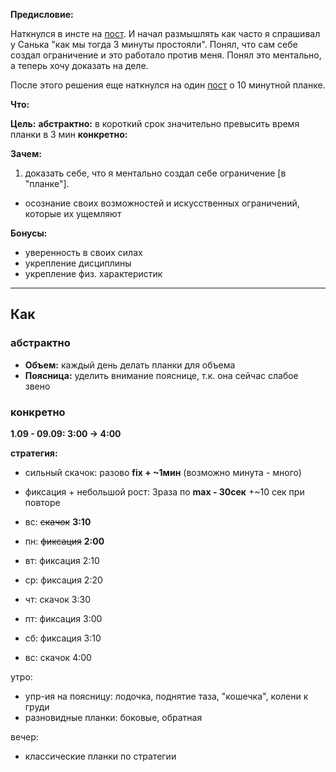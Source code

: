 **Предисловие:**

Наткнулся в инсте на [пост](https://www.instagram.com/p/BYSW4EOFRgm/?taken-by=financeoleg). И начал размышлять как часто я спрашивал у Санька "как мы тогда 3 минуты простояли". Понял, что сам себе создал ограничение и это работало против меня. Понял это ментально, а теперь хочу доказать на деле.

После этого решения еще наткнулся на один [пост](https://vk.com/chaparyanchik?w=wall2728899_7110%2Fall) о 10 минутной планке. 

**Что:**

**Цель:** 
**абстрактно:** в короткий срок значительно превысить время планки в 3 мин
**конкретно:** 

**Зачем:** 

1. доказать себе, что я ментально создал себе ограничение [в "планке"].
 - осознание своих возможностей и искусственных ограничений, которые их ущемляют
 
**Бонусы:**

- уверенность в своих силах
- укрепление дисциплины
- укрепление физ. характеристик

---

## Как

### абстрактно

- **Объем:** каждый день делать планки для объема
- **Поясница:** уделить внимание пояснице, т.к. она сейчас слабое звено

### конкретно

**1.09 - 09.09: 3:00 -> 4:00**

**стратегия:** 

 - сильный скачок: разово **fix + ~1мин** (возможно минута - много)
 - фиксация + небольшой рост: 3раза по **max - 30сек** +~10 сек при повторе

- вс: ~~скачок~~ **3:10**
- пн: ~~фиксация~~ **2:00**
- вт: фиксация 2:10
- ср: фиксация 2:20
- чт: скачок 3:30
- пт: фиксация 3:00
- сб: фиксация 3:10
- вс: скачок 4:00

утро:

- упр-ия на поясницу: лодочка, поднятие таза, "кошечка", колени к груди
- разновидные планки: боковые, обратная

вечер:

- классические планки по стратегии

